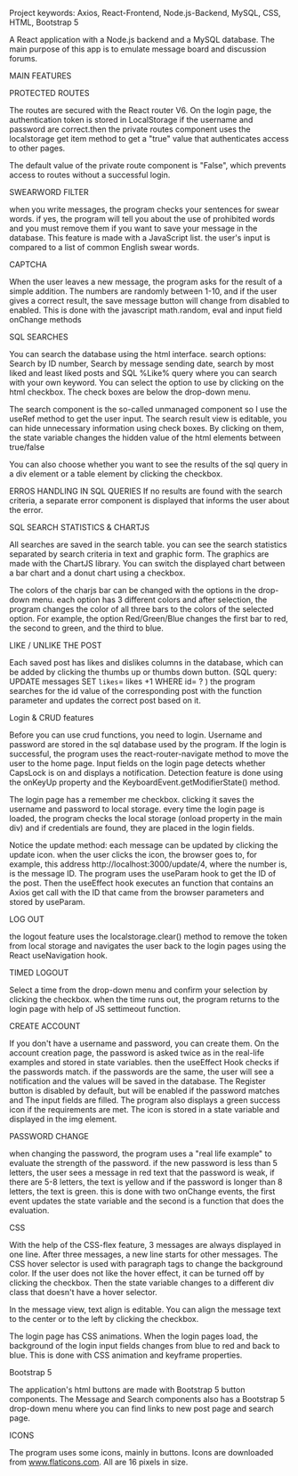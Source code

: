 
Project keywords: Axios, React-Frontend, Node.js-Backend, MySQL, CSS, HTML, Bootstrap 5

A React application with a Node.js backend and a MySQL database. The main purpose of this app is to emulate message board and discussion forums.

MAIN FEATURES

PROTECTED ROUTES

The routes are secured with the React router V6. On the login page, the authentication token is stored in LocalStorage if the username and password are correct.then the private routes component uses the localstorage get item method to get a "true" value that authenticates access to other pages.

The default value of the private route component is "False", which prevents access to routes without a successful login.

SWEARWORD FILTER

when you write messages, the program checks your sentences for swear words. if yes, the program will tell you about the use of prohibited words and you must remove them if you want to save your message in the database. This feature is made with a JavaScript list. the user's input is compared to a list of common English swear words.

CAPTCHA 

When the user leaves a new message, the program asks for the result of a simple addition. The numbers are randomly between 1-10, and if the user gives a correct result, the save message button will change from disabled to enabled. This is done with the javascript math.random, eval and input field onChange methods

SQL SEARCHES

You can search the database using the html interface. search options: Search by ID number, Search by message sending date, search by most liked and least liked posts and SQL %Like% query where you can
search with your own keyword. You can select the option to use by clicking on the html checkbox. The check boxes are below the drop-down menu.

The search component is the so-called unmanaged component so I use the useRef method to get the user input.
The search result view is editable, you can hide unnecessary information using check boxes. By clicking on them, the state variable changes the hidden value of the html elements between true/false

You can also choose whether you want to see the results of the sql query in a div element or a table element by clicking the checkbox.

ERROS HANDLING IN SQL QUERIES
If no results are found with the search criteria, a separate error component is displayed that informs the user about the error.

SQL SEARCH STATISTICS & CHARTJS

All searches are saved in the search table. you can see the search statistics separated by search criteria in text and graphic form. The graphics are made with the ChartJS library. You can switch the displayed chart between a bar chart and a donut chart using a checkbox.

The colors of the charjs bar can be changed with the options in the drop-down menu. each option has 3 different colors and after selection, the program changes the color of all three bars to the colors of the selected option. For example, the option Red/Green/Blue changes the first bar to red, the second to green, and the third to blue.

LIKE / UNLIKE THE POST

Each saved post has likes and dislikes columns in the database, which can be added by clicking the thumbs up or thumbs down button. (SQL query: UPDATE messages SET `likes`= likes +1 WHERE id= ? )
the program searches for the id value of the corresponding post with the function parameter and updates the correct post based on it.

Login & CRUD features

Before you can use crud functions, you need to login. Username and password are stored in the sql database used by the program. If the login is successful, the program uses the react-router-navigate method to move the user to the home page. Input fields on the login page detects whether CapsLock is on and displays a notification. Detection feature is done using the onKeyUp property and the KeyboardEvent.getModifierState() method.

The login page has a remember me checkbox. clicking it saves the username and password to local storage.
every time the login page is loaded, the program checks the local storage (onload property in the main div) and if credentials are found, they are placed in the login fields.

Notice the update method: each message can be updated by clicking the update icon. when the user clicks the icon, the browser goes to, for example, this address http://localhost:3000/update/4, where the number is, is the message ID. The program uses the useParam hook to get the ID of the post.
Then the useEffect hook executes an function that contains an Axios get call with the ID that came from the browser parameters and stored by useParam.

LOG OUT

the logout feature uses the localstorage.clear() method to remove the token from local storage and navigates the user back to the login pages using the React useNavigation hook.

TIMED LOGOUT

Select a time from the drop-down menu and confirm your selection by clicking the checkbox. when the time runs out, the program returns to the login page with help of JS settimeout function.

CREATE ACCOUNT

If you don't have a username and password, you can create them. On the account creation page, the password is asked twice as in the real-life examples and stored in state variables. then the useEffect Hook checks if the passwords match. if the passwords are the same, the user will see a notification and the values ​​will be saved in the database. The Register button is disabled by default, but will be enabled if the password matches and The input fields are filled. The program also displays a green success icon if the requirements are met. The icon is stored in a state variable and displayed in the img element.

PASSWORD CHANGE

when changing the password, the program uses a "real life example" to evaluate the strength of the password. if the new password is less than 5 letters, the user sees a message in red text that the password is weak, if there are 5-8 letters, the text is yellow and if the password is longer than 8 letters, the text is green. this is done with two onChange events, the first event updates the state variable and the second is a function that does the evaluation.

CSS

With the help of the CSS-flex feature, 3 messages are always displayed in one line. After three messages, a new line starts for other messages. The CSS hover selector is used with paragraph tags to change the background color. If the user does not like the hover effect, it can be turned off by clicking the checkbox. Then the state variable changes to a different div class that doesn't have a hover selector.

In the message view, text align is editable. You can align the message text to the center or to the
left by clicking the checkbox.

The login page has CSS animations. When the login pages load, the background of the login input fields changes from blue to red and back to blue. This is done with CSS animation and keyframe properties.

Bootstrap 5

The application's html buttons are made with Bootstrap 5 button components. The Message and Search components also has a Bootstrap 5 drop-down menu where you can find links to new post page and search page.

ICONS

The program uses some icons, mainly in buttons. Icons are downloaded from www.flaticons.com. All are 16 pixels in size.


